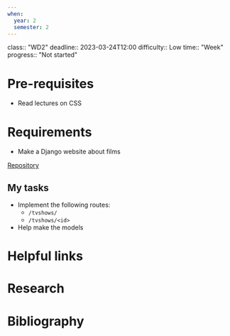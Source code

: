 ```yaml
---
when:
  year: 2
  semester: 2
---
```


class:: "WD2"
deadline:: 2023-03-24T12:00
difficulty:: Low
time:: "Week"
progress:: "Not started"

# Pre-requisites
- Read lectures on CSS

# Requirements
- Make a Django website about films

[Repository](https://github.com/LukeMcColl/WAP2_Group_Project)

## My tasks
- Implement the following routes:
	- `/tvshows/`
	- `/tvshows/<id>`
- Help make the models

# Helpful links

# Research

# Bibliography
